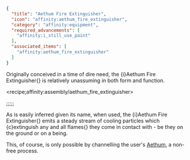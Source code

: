 ```json
{
  "title": "Aethum Fire Extinguisher",
  "icon": "affinity:aethum_fire_extinguisher",
  "category": "affinity:equipment",
  "required_advancements": [
    "affinity:i_still_use_paint"
  ],
  "associated_items": [
    "affinity:aethum_fire_extinguisher"
  ]
}
```

Originally conceived in a time of dire need, the {i}Aethum Fire Extinguisher{} is relatively unassuming in both form and
function.

<recipe;affinity:assembly/aethum_fire_extinguisher>

;;;;;

As is easily inferred given its name, when used, the {i}Aethum Fire Extinguisher{} emits a steady stream of cooling
particles which {c}extinguish any and all flames{} they come in contact with - be they on the ground or on a being.


This, of course, is only possible by channelling the user's [Aethum](^affinity:aethum), a non-free process.
